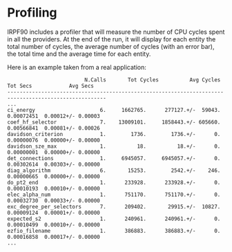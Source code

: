 Profiling
=========

IRPF90 includes a profiler that will measure the number of CPU cycles
spent in all the providers. At the end of the run, it will display for
each entity the total number of cycles, the average number of cycles
(with an error bar), the total time and the average time for each entity.

Here is an example taken from a real application:


```
                         N.Calls       Tot Cycles          Avg Cycles     Tot Secs            Avg Secs
------------------------------------------------------------------------------------------------------
...
ci_energy                     6.     1662765.      277127.+/-  59043.   0.00072451  0.00012+/- 0.00003
coef_hf_selector              7.    13009101.     1858443.+/- 605660.   0.00566841  0.00081+/- 0.00026
davidson_criterion            1.        1736.        1736.+/-      0.   0.00000076  0.00000+/- 0.00000
davidson_sze_max              1.          18.          18.+/-      0.   0.00000001  0.00000+/- 0.00000
det_connections               1.     6945057.     6945057.+/-      0.   0.00302614  0.00303+/- 0.00000
diag_algorithm                6.       15253.        2542.+/-    246.   0.00000665  0.00000+/- 0.00000
do_pt2_end                    1.      233928.      233928.+/-      0.   0.00010193  0.00010+/- 0.00000
elec_alpha_num                1.      751170.      751170.+/-      0.   0.00032730  0.00033+/- 0.00000
exc_degree_per_selectors      7.      209402.       29915.+/-  10827.   0.00009124  0.00001+/- 0.00000
expected_s2                   1.      240961.      240961.+/-      0.   0.00010499  0.00010+/- 0.00000
ezfio_filename                1.      386883.      386883.+/-      0.   0.00016858  0.00017+/- 0.00000
...
```
